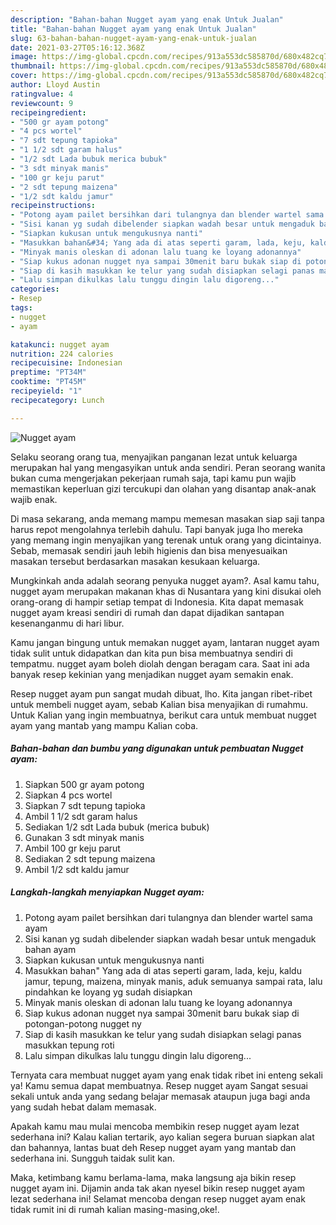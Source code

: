 ```yaml
---
description: "Bahan-bahan Nugget ayam yang enak Untuk Jualan"
title: "Bahan-bahan Nugget ayam yang enak Untuk Jualan"
slug: 63-bahan-bahan-nugget-ayam-yang-enak-untuk-jualan
date: 2021-03-27T05:16:12.368Z
image: https://img-global.cpcdn.com/recipes/913a553dc585870d/680x482cq70/nugget-ayam-foto-resep-utama.jpg
thumbnail: https://img-global.cpcdn.com/recipes/913a553dc585870d/680x482cq70/nugget-ayam-foto-resep-utama.jpg
cover: https://img-global.cpcdn.com/recipes/913a553dc585870d/680x482cq70/nugget-ayam-foto-resep-utama.jpg
author: Lloyd Austin
ratingvalue: 4
reviewcount: 9
recipeingredient:
- "500 gr ayam potong"
- "4 pcs wortel"
- "7 sdt tepung tapioka"
- "1 1/2 sdt garam halus"
- "1/2 sdt Lada bubuk merica bubuk"
- "3 sdt minyak manis"
- "100 gr keju parut"
- "2 sdt tepung maizena"
- "1/2 sdt kaldu jamur"
recipeinstructions:
- "Potong ayam pailet bersihkan dari tulangnya dan blender wartel sama ayam"
- "Sisi kanan yg sudah dibelender siapkan wadah besar untuk mengaduk bahan ayam"
- "Siapkan kukusan untuk mengukusnya nanti"
- "Masukkan bahan&#34; Yang ada di atas seperti garam, lada, keju, kaldu jamur, tepung, maizena, minyak manis, aduk semuanya sampai rata, lalu pindahkan ke loyang yg sudah disiapkan"
- "Minyak manis oleskan di adonan lalu tuang ke loyang adonannya"
- "Siap kukus adonan nugget nya sampai 30menit baru bukak siap di potongan-potong nugget ny"
- "Siap di kasih masukkan ke telur yang sudah disiapkan selagi panas masukkan tepung roti"
- "Lalu simpan dikulkas lalu tunggu dingin lalu digoreng..."
categories:
- Resep
tags:
- nugget
- ayam

katakunci: nugget ayam 
nutrition: 224 calories
recipecuisine: Indonesian
preptime: "PT34M"
cooktime: "PT45M"
recipeyield: "1"
recipecategory: Lunch

---
```



![Nugget ayam](https://img-global.cpcdn.com/recipes/913a553dc585870d/680x482cq70/nugget-ayam-foto-resep-utama.jpg)

Selaku seorang orang tua, menyajikan panganan lezat untuk keluarga merupakan hal yang mengasyikan untuk anda sendiri. Peran seorang  wanita bukan cuma mengerjakan pekerjaan rumah saja, tapi kamu pun wajib memastikan keperluan gizi tercukupi dan olahan yang disantap anak-anak wajib enak.

Di masa  sekarang, anda memang mampu memesan masakan siap saji tanpa harus repot mengolahnya terlebih dahulu. Tapi banyak juga lho mereka yang memang ingin menyajikan yang terenak untuk orang yang dicintainya. Sebab, memasak sendiri jauh lebih higienis dan bisa menyesuaikan masakan tersebut berdasarkan masakan kesukaan keluarga. 



Mungkinkah anda adalah seorang penyuka nugget ayam?. Asal kamu tahu, nugget ayam merupakan makanan khas di Nusantara yang kini disukai oleh orang-orang di hampir setiap tempat di Indonesia. Kita dapat memasak nugget ayam kreasi sendiri di rumah dan dapat dijadikan santapan kesenanganmu di hari libur.

Kamu jangan bingung untuk memakan nugget ayam, lantaran nugget ayam tidak sulit untuk didapatkan dan kita pun bisa membuatnya sendiri di tempatmu. nugget ayam boleh diolah dengan beragam cara. Saat ini ada banyak resep kekinian yang menjadikan nugget ayam semakin enak.

Resep nugget ayam pun sangat mudah dibuat, lho. Kita jangan ribet-ribet untuk membeli nugget ayam, sebab Kalian bisa menyajikan di rumahmu. Untuk Kalian yang ingin membuatnya, berikut cara untuk membuat nugget ayam yang mantab yang mampu Kalian coba.

<!--inarticleads1-->

##### Bahan-bahan dan bumbu yang digunakan untuk pembuatan Nugget ayam:

1. Siapkan 500 gr ayam potong
1. Siapkan 4 pcs wortel
1. Siapkan 7 sdt tepung tapioka
1. Ambil 1 1/2 sdt garam halus
1. Sediakan 1/2 sdt Lada bubuk (merica bubuk)
1. Gunakan 3 sdt minyak manis
1. Ambil 100 gr keju parut
1. Sediakan 2 sdt tepung maizena
1. Ambil 1/2 sdt kaldu jamur




<!--inarticleads2-->

##### Langkah-langkah menyiapkan Nugget ayam:

1. Potong ayam pailet bersihkan dari tulangnya dan blender wartel sama ayam
1. Sisi kanan yg sudah dibelender siapkan wadah besar untuk mengaduk bahan ayam
1. Siapkan kukusan untuk mengukusnya nanti
1. Masukkan bahan&#34; Yang ada di atas seperti garam, lada, keju, kaldu jamur, tepung, maizena, minyak manis, aduk semuanya sampai rata, lalu pindahkan ke loyang yg sudah disiapkan
1. Minyak manis oleskan di adonan lalu tuang ke loyang adonannya
1. Siap kukus adonan nugget nya sampai 30menit baru bukak siap di potongan-potong nugget ny
1. Siap di kasih masukkan ke telur yang sudah disiapkan selagi panas masukkan tepung roti
1. Lalu simpan dikulkas lalu tunggu dingin lalu digoreng...




Ternyata cara membuat nugget ayam yang enak tidak ribet ini enteng sekali ya! Kamu semua dapat membuatnya. Resep nugget ayam Sangat sesuai sekali untuk anda yang sedang belajar memasak ataupun juga bagi anda yang sudah hebat dalam memasak.

Apakah kamu mau mulai mencoba membikin resep nugget ayam lezat sederhana ini? Kalau kalian tertarik, ayo kalian segera buruan siapkan alat dan bahannya, lantas buat deh Resep nugget ayam yang mantab dan sederhana ini. Sungguh taidak sulit kan. 

Maka, ketimbang kamu berlama-lama, maka langsung aja bikin resep nugget ayam ini. Dijamin anda tak akan nyesel bikin resep nugget ayam lezat sederhana ini! Selamat mencoba dengan resep nugget ayam enak tidak rumit ini di rumah kalian masing-masing,oke!.


